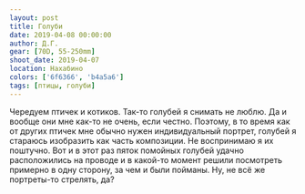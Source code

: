 ```yaml
---
layout: post
title: Голуби
date: 2019-04-08 00:00:00
author: Д.Г.
gear: [70D, 55-250mm]
shoot_date: 2019-04-07
location: Нахабино
colors: ['6f6366', 'b4a5a6']
tags: [птицы, голуби]
---
```

Чередуем птичек и котиков. Так-то голубей я снимать не люблю. Да и вообще они мне как-то не очень, если честно. Поэтому, в то время как от других птичек мне обычно нужен индивидуальный портрет, голубей я стараюсь изобразить как часть композиции. Не воспринимаю я их поштучно. Вот и в этот раз пяток помойных голубей удачно расположились на проводе и в какой-то момент решили посмотреть примерно в одну сторону, за чем и были пойманы. Ну, не всё же портреты-то стрелять, да?
